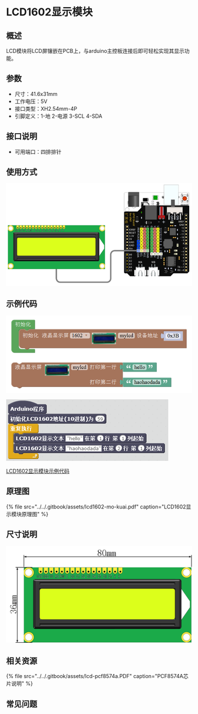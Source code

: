 # LCD1602显示模块

## 概述

LCD模块将LCD屏镶嵌在PCB上，与arduino主控板连接后即可轻松实现其显示功能。

## 参数

* 尺寸：41.6x31mm
* 工作电压：5V
* 接口类型：XH2.54mm-4P
* 引脚定义：1-地 2-电源 3-SCL 4-SDA

## 接口说明

* 可用端口：四排排针

## 使用方式

![](../../.gitbook/assets/arduino-28.png)

## 示例代码

![](../../.gitbook/assets/arduino-67.png)

![](../../.gitbook/assets/arduino-48.png)

[LCD1602显示模块示例代码](http://www.haohaodada.com/show.php?id=956241)

## 原理图

{% file src="../../.gitbook/assets/lcd1602-mo-kuai.pdf" caption="LCD1602显示模块原理图" %}

## 尺寸说明

![](../../.gitbook/assets/arduino-07.png)

## 相关资源

{% file src="../../.gitbook/assets/lcd-pcf8574a.PDF" caption="PCF8574A芯片说明" %}

## 常见问题

